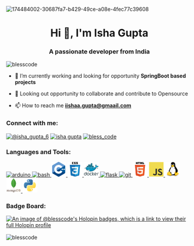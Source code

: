![174484002-30687fa7-b429-49ce-a08e-4fec77c39608](https://user-images.githubusercontent.com/90323253/209206232-fad6e7c9-fa9d-4ee0-9f56-acd93762b738.gif)



<h1 align="center">Hi 👋, I'm Isha Gupta</h1>
<h3 align="center">A passionate developer from India</h3>
<!-- <img align="right" alt="coding" width="400" src="https://user-images.githubusercontent.com/66454964/174484002-30687fa7-b429-49ce-a08e-4fec77c39608.gif"> -->

<p align="left"> <img src="https://komarev.com/ghpvc/?username=blesscode&label=Profile%20views&color=0e75b6&style=flat" alt="blesscode" /> </p>

- 🔭 I’m currently working and looking for opportunity **SpringBoot based projects**

- 🌱 Looking out opportunity to collaborate and contribute to Opensource 

- 📫 How to reach me **iishaa.gupta@gmaail.com**

<h3 align="left">Connect with me:</h3>
<p align="left">
<a href="https://twitter.com/@isha_gupta_6" target="blank"><img align="center" src="https://raw.githubusercontent.com/rahuldkjain/github-profile-readme-generator/master/src/images/icons/Social/twitter.svg" alt="@isha_gupta_6" height="30" width="40" /></a>
<a href="https://linkedin.com/in/isha gupta" target="blank"><img align="center" src="https://raw.githubusercontent.com/rahuldkjain/github-profile-readme-generator/master/src/images/icons/Social/linked-in-alt.svg" alt="isha gupta" height="30" width="40" /></a>
<a href="https://www.codechef.com/users/bless_code" target="blank"><img align="center" src="https://cdn.jsdelivr.net/npm/simple-icons@3.1.0/icons/codechef.svg" alt="bless_code" height="30" width="40" /></a>
</p>

<h3 align="left">Languages and Tools:</h3>
<p align="left"> <a href="https://www.arduino.cc/" target="_blank" rel="noreferrer"> <img src="https://cdn.worldvectorlogo.com/logos/arduino-1.svg" alt="arduino" width="40" height="40"/> </a> <a href="https://www.gnu.org/software/bash/" target="_blank" rel="noreferrer"> <img src="https://www.vectorlogo.zone/logos/gnu_bash/gnu_bash-icon.svg" alt="bash" width="40" height="40"/> </a> <a href="https://www.w3schools.com/cpp/" target="_blank" rel="noreferrer"> <img src="https://raw.githubusercontent.com/devicons/devicon/master/icons/cplusplus/cplusplus-original.svg" alt="cplusplus" width="40" height="40"/> </a> <a href="https://www.w3schools.com/css/" target="_blank" rel="noreferrer"> <img src="https://raw.githubusercontent.com/devicons/devicon/master/icons/css3/css3-original-wordmark.svg" alt="css3" width="40" height="40"/> </a> <a href="https://www.docker.com/" target="_blank" rel="noreferrer"> <img src="https://raw.githubusercontent.com/devicons/devicon/master/icons/docker/docker-original-wordmark.svg" alt="docker" width="40" height="40"/> </a> <a href="https://flask.palletsprojects.com/" target="_blank" rel="noreferrer"> <img src="https://www.vectorlogo.zone/logos/pocoo_flask/pocoo_flask-icon.svg" alt="flask" width="40" height="40"/> </a> <a href="https://git-scm.com/" target="_blank" rel="noreferrer"> <img src="https://www.vectorlogo.zone/logos/git-scm/git-scm-icon.svg" alt="git" width="40" height="40"/> </a> <a href="https://www.w3.org/html/" target="_blank" rel="noreferrer"> <img src="https://raw.githubusercontent.com/devicons/devicon/master/icons/html5/html5-original-wordmark.svg" alt="html5" width="40" height="40"/> </a> <a href="https://developer.mozilla.org/en-US/docs/Web/JavaScript" target="_blank" rel="noreferrer"> <img src="https://raw.githubusercontent.com/devicons/devicon/master/icons/javascript/javascript-original.svg" alt="javascript" width="40" height="40"/> </a> <a href="https://www.linux.org/" target="_blank" rel="noreferrer"> <img src="https://raw.githubusercontent.com/devicons/devicon/master/icons/linux/linux-original.svg" alt="linux" width="40" height="40"/> </a> <a href="https://www.mongodb.com/" target="_blank" rel="noreferrer"> <img src="https://raw.githubusercontent.com/devicons/devicon/master/icons/mongodb/mongodb-original-wordmark.svg" alt="mongodb" width="40" height="40"/> </a> <a href="https://www.python.org" target="_blank" rel="noreferrer"> <img src="https://raw.githubusercontent.com/devicons/devicon/master/icons/python/python-original.svg" alt="python" width="40" height="40"/> </a> </p>

<h3 align="left">Badge Board:</h3>

[![An image of @blesscode's Holopin badges, which is a link to view their full Holopin profile](https://holopin.me/blesscode)](https://holopin.io/@blesscode)


<p><img align="center" src="https://github-readme-stats.vercel.app/api/top-langs?username=blesscode&show_icons=true&locale=en&layout=compact" alt="blesscode" /></p>
